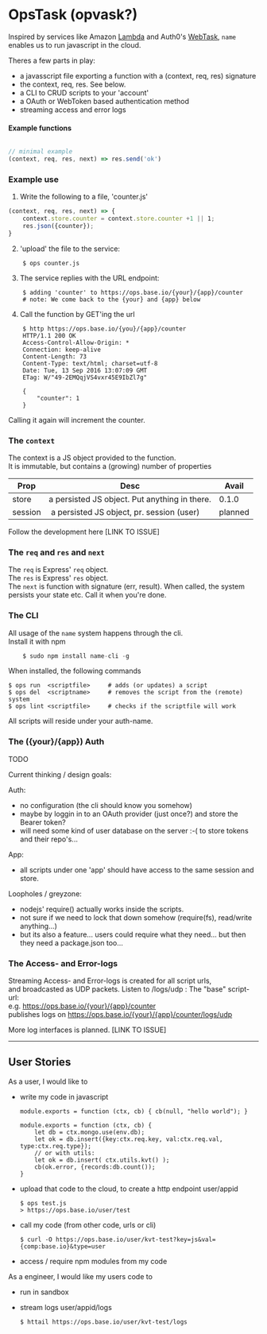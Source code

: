 # OpsTask (opvask?)

Inspired by services like Amazon [Lambda]() and Auth0's [WebTask](), `name` enables us to run javascript in the cloud.  

Theres a few parts in play:
- a javasscript file exporting a function with a (context, req, res) signature
- the context, req, res. See below.
- a CLI to CRUD scripts to your 'account'
- a OAuth or WebToken based authentication method
- streaming access and error logs

#### Example functions

```javascript

// minimal example
(context, req, res, next) => res.send('ok')
```

### Example use

1. Write the following to a file, 'counter.js'
```javascript
(context, req, res, next) => {
	context.store.counter = context.store.counter +1 || 1;
	res.json({counter});
}
```

2. 'upload' the file to the service:
```shell
	$ ops counter.js
```

3. The service replies with the URL endpoint:
```shell
	$ adding 'counter' to https://ops.base.io/{your}/{app}/counter
	# note: We come back to the {your} and {app} below
```

4. Call the function by GET'ing the url
```shell
	$ http https://ops.base.io/{you}/{app}/counter
	HTTP/1.1 200 OK
	Access-Control-Allow-Origin: *
	Connection: keep-alive
	Content-Length: 73
	Content-Type: text/html; charset=utf-8
	Date: Tue, 13 Sep 2016 13:07:09 GMT
	ETag: W/"49-2EMQqjVS4vxr45E9IbZl7g"

	{
		"counter": 1
	}
```
Calling it again will increment the counter.


### The `context`

The context is a JS object provided to the function.  
It is immutable, but contains a (growing) number of properties

| Prop | Desc | Avail |
| ---  | ---  | ---   |
| store 	| a persisted JS object. Put anything in there. | 0.1.0 |
| session | a persisted JS object, pr. session (user)   | planned |

Follow the development here [LINK TO ISSUE]

### The `req` and `res` and `next`

The `req` is Express' `req` object.  
The `res` is Express' `res` object.  
The `next` is function with signature (err, result). When called, the system persists your state etc. Call it when you're done.


### The CLI

All usage of the `name` system happens through the cli.  
Install it with npm
```javascript
	$ sudo npm install name-cli -g
```

When installed, the following commands

```shell
$ ops run  <scriptfile> 	# adds (or updates) a script
$ ops del  <scriptname>  	# removes the script from the (remote) system
$ ops lint <scriptfile> 	# checks if the scriptfile will work
```

All scripts will reside under your auth-name.

### The ({your}/{app}) Auth

TODO

Current thinking / design goals:  

Auth:  
- no configuration (the cli should know you somehow)
- maybe by loggin in to an OAuth provider (just once?) and store the Bearer token?
- will need some kind of user database on the server :-( to store tokens and their repo's...

App:  
- all scripts under one 'app' should have access to the same session and store.  

Loopholes / greyzone:
- nodejs' require() actually works inside the scripts.
- not sure if we need to lock that down somehow (require(fs), read/write anything...)
- but its also a feature... users could require what they need... but then they need a package.json too...


### The Access- and Error-logs

Streaming Access- and Error-logs is created for all script urls,  
and broadcasted as UDP packets. Listen to /logs/udp :
The "base" script-url:  
e.g. https://ops.base.io/{your}/{app}/counter  
publishes logs on
https://ops.base.io/{your}/{app}/counter/logs/udp  

More log interfaces is planned. [LINK TO ISSUE]

---


## User Stories

As a user, I would like to

- write my code in javascript

	```
	module.exports = function (ctx, cb) { cb(null, "hello world"); }

	module.exports = function (ctx, cb) {
		let db = ctx.mongo.use(env.db);
		let ok = db.insert({key:ctx.req.key, val:ctx.req.val, type:ctx.req.type});
		// or with utils:
		let ok = db.insert( ctx.utils.kvt() );
		cb(ok.error, {records:db.count());
	}
	```

- upload that code to the cloud, to create a http endpoint user/appid

	```
	$ ops test.js
	> https://ops.base.io/user/test

	```

- call my code (from other code, urls or cli)

	```
	$ curl -O https://ops.base.io/user/kvt-test?key=js&val={comp:base.io}&type=user
	```

- access / require npm modules from my code

As a engineer, I would like my users code to

- run in sandbox
- stream logs user/appid/logs

	```
	$ httail https://ops.base.io/user/kvt-test/logs
	```
